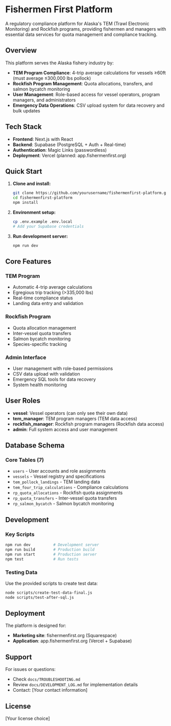 # Fishermen First Platform

A regulatory compliance platform for Alaska's TEM (Trawl Electronic Monitoring) and Rockfish programs, providing fishermen and managers with essential data services for quota management and compliance tracking.

## Overview

This platform serves the Alaska fishery industry by:

- **TEM Program Compliance**: 4-trip average calculations for vessels ≥60ft (must average ≤300,000 lbs pollock)
- **Rockfish Program Management**: Quota allocations, transfers, and salmon bycatch monitoring
- **User Management**: Role-based access for vessel operators, program managers, and administrators
- **Emergency Data Operations**: CSV upload system for data recovery and bulk updates

## Tech Stack

- **Frontend**: Next.js with React
- **Backend**: Supabase (PostgreSQL + Auth + Real-time)
- **Authentication**: Magic Links (passwordless)
- **Deployment**: Vercel (planned: app.fishermenfirst.org)

## Quick Start

1. **Clone and install:**
   ```bash
   git clone https://github.com/yourusername/fishermenfirst-platform.git
   cd fishermenfirst-platform
   npm install
   ```

2. **Environment setup:**
   ```bash
   cp .env.example .env.local
   # Add your Supabase credentials
   ```

3. **Run development server:**
   ```bash
   npm run dev
   ```

## Core Features

### TEM Program
- Automatic 4-trip average calculations
- Egregious trip tracking (>335,000 lbs)
- Real-time compliance status
- Landing data entry and validation

### Rockfish Program
- Quota allocation management
- Inter-vessel quota transfers
- Salmon bycatch monitoring
- Species-specific tracking

### Admin Interface
- User management with role-based permissions
- CSV data upload with validation
- Emergency SQL tools for data recovery
- System health monitoring

## User Roles

- **vessel**: Vessel operators (can only see their own data)
- **tem_manager**: TEM program managers (TEM data access)
- **rockfish_manager**: Rockfish program managers (Rockfish data access)
- **admin**: Full system access and user management

## Database Schema

### Core Tables (7)
- `users` - User accounts and role assignments
- `vessels` - Vessel registry and specifications
- `tem_pollock_landings` - TEM landing data
- `tem_four_trip_calculations` - Compliance calculations
- `rp_quota_allocations` - Rockfish quota assignments
- `rp_quota_transfers` - Inter-vessel quota transfers
- `rp_salmon_bycatch` - Salmon bycatch monitoring

## Development

### Key Scripts
```bash
npm run dev          # Development server
npm run build        # Production build
npm run start        # Production server
npm test             # Run tests
```

### Testing Data
Use the provided scripts to create test data:
```bash
node scripts/create-test-data-final.js
node scripts/test-after-sql.js
```

## Deployment

The platform is designed for:
- **Marketing site**: fishermenfirst.org (Squarespace)
- **Application**: app.fishermenfirst.org (Vercel + Supabase)

## Support

For issues or questions:
- Check `docs/TROUBLESHOOTING.md`
- Review `docs/DEVELOPMENT_LOG.md` for implementation details
- Contact: [Your contact information]

## License

[Your license choice]